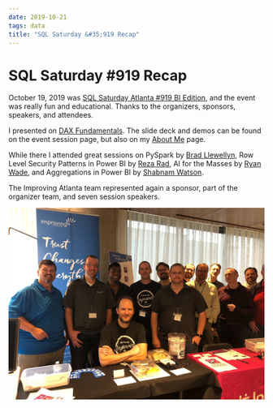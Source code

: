 ```yaml
---
date: 2019-10-21
tags: data
title: "SQL Saturday &#35;919 Recap"
---
```

# SQL Saturday &#35;919 Recap

October 19, 2019 was [SQL Saturday Atlanta &#35;919 BI Edition](https://www.sqlsaturday.com/919/Sessions/Schedule.aspx), and the event was really fun and educational. Thanks to the organizers, sponsors, speakers, and attendees.

I presented on [DAX Fundamentals](https://www.sqlsaturday.com/919/Sessions/Details.aspx?sid=96128). The slide deck and demos can be found on the event session page, but also on my [About Me](https://lance-england.com/about) page.

While there I attended great sessions on PySpark by [Brad Llewellyn](https://www.sqlsaturday.com/919/Speakers/Details.aspx?spid=5783), Row Level Security Patterns in Power BI by [Reza Rad](https://www.sqlsaturday.com/919/Speakers/Details.aspx?name=reza-rad&spid=785), AI for the Masses by [Ryan Wade](https://www.sqlsaturday.com/919/Speakers/Details.aspx?spid=4929), and Aggregations in Power BI by [Shabnam Watson](https://www.sqlsaturday.com/919/Speakers/Details.aspx?spid=4893).

The Improving Atlanta team represented again a sponsor, part of the organizer team, and seven session speakers.

![Improving Atlanta at SQL Saturday 919, Oct 19, 2019](/assets/img/sqlsat919-group.jpg)
